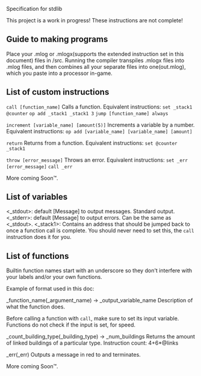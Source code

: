 Specification for stdlib

This project is a work in progress! These instructions are not complete!

## Guide to making programs
Place your .mlog or .mlogx(supports the extended instruction set in this document) files in /src.
Running the compiler transpiles .mlogx files into .mlog files, and then combines all your separate files into one(out.mlog), which you paste into a processor in-game.

## List of custom instructions

`call [function_name]`
Calls a function. Equivalent instructions:
`set _stack1 @counter`
`op add _stack1 _stack1 3`
`jump [function_name] always`

`increment [variable_name] [amount(5)]`
Increments a variable by a number. Equivalent instructions:
`op add [variable_name] [variable_name] [amount]`

`return`
Returns from a function. Equivalent instructions:
`set @counter _stack1`

`throw [error_message]`
Throws an error. Equivalent instructions:
`set _err [error_message]`
`call _err`

More coming Soon™.

## List of variables
<_stdout>: default [Message] to output messages. Standard output.
<_stderr>: default [Message] to output errors. Can be the same as <_stdout>.
<_stack1>: Contains an address that should be jumped back to once a function call is complete. You should never need to set this, the `call` instruction does it for you.

## List of functions
Builtin function names start with an underscore so they don't interfere with your labels and/or your own functions.

Example of format used in this doc:

_function_name(_argument_name) -> _output_variable_name
Description of what the function does.

Before calling a function with `call`, make sure to set its input variable.
Functions do not check if the input is set, for speed.

_count_building_type(_building_type) -> _num_buildings
Returns the amount of linked buildings of a particular type.
Instruction count: 4+6*@links

_err(_err)
Outputs a message in red to <stderr> and terminates.

More coming Soon™.